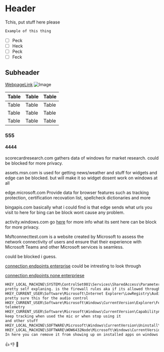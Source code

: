 # Header

Tchis, put stuff here please

```txt
Example of this thing
```

- [ ] Peck
- [ ] Heck
- [ ] Peck
- [ ] Feck

## Subheader

[WebpageLink](https://www.google.com)
![Image](https://www.google.com/images/branding/googlelogo/1x/googlelogo_color_272x92dp.png)

| Table | Table | Table |
| ----- | ----- | ----- |
| Table | Table | Table |
| Table | Table | Table |
| Table | Table | Table |

<!-- This is a comment -->

### 555

#### 4444

scorecardresearch.com gathers data of windows for market research.
could be blocked for more privacy.

assets.msn.com is used for getting news/weather and stuff for widgets and edge
can be blocked. but will make it so widget dosent work on windows at all

edge.microsoft.com Provide data for browser features such as tracking protection, certification recovation list, spellcheck dictionaries and more

bingapis.com basically what i could find is that edge sends what urls you visit to here for bing
can be block wont cause any problem.

activity.windows.com go [here](https://support.microsoft.com/en-us/windows/-windows-activity-history-and-your-privacy-2b279964-44ec-8c2f-e0c2-6779b07d2cbd) for more info what its sent here 
can be block for more privacy.

Msftconnecttest.com is a website created by Microsoft to assess the network connectivity of users and ensure that their experience with Microsoft Teams and other Microsoft services is seamless.

could be blocked i guess.

[connection endpoints enterprise](https://learn.microsoft.com/en-us/windows/privacy/manage-windows-11-endpoints) could be intresting to look through

[connection endpoints none enterpriese](https://learn.microsoft.com/en-us/windows/privacy/windows-11-endpoints-non-enterprise-editions)

```txt
HKEY_LOCAL_MACHINE\SYSTEM\ControlSet001\Services\SharedAccess\Parameters\FirewallPolicy\FirewallRules
pretty self explaning. is the firewall rules aka if its allowed through
HKEY_CURRENT_USER\Software\Microsoft\Internet Explorer\LowRegistry\Audio\PolicyConfig\PropertyStore\
pretty sure this for the audio control
HKEY_CURRENT_USER\Software\Microsoft\Windows\CurrentVersion\Explorer\FeatureUsage\
telemetry
HKEY_CURRENT_USER\Software\Microsoft\Windows\CurrentVersion\CapabilityAccessManager\ConsentStore\microphone\NonPackaged
keep tracking when used the mic or when stop using it
and other stuff
HKEY_LOCAL_MACHINE\SOFTWARE\Microsoft\Windows\CurrentVersion\Uninstall\
HKEY_LOCAL_MACHINE\SOFTWARE\WOW6432Node\Microsoft\Windows\CurrentVersion\Uninstall
In here you can remove it from showing up on installed apps on windows
```

👍 👎 💯

